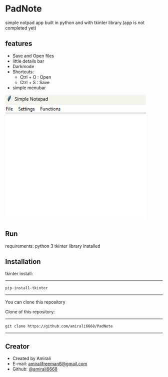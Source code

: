# PadNote

simple notpad app built in python and with tkinter library.(app is not completed yet)

## features
- Save and Open files 
- little details bar
- Darkmode
- Shortcuts:
  - Ctrl + O : Open
  - Ctrl + S : Save
- simple menubar

![PadNote](notpad_shot.png)

## Run
requirements:
python 3
tkinter library installed

## Installation

tkinter install:

---
    pip-install-tkinter
---


You can clone this repository

Clone of this repository: 

---
    git clone https://github.com/amirali6668/PadNote
---


## Creator
- Created by Amirali
- E-mail: amiralifreeman6@gmail.com
- Github: [@amirali6668](https://github.com/amirali6668)

